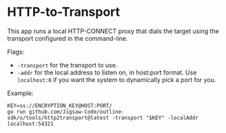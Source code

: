 # HTTP-to-Transport

This app runs a local HTTP-CONNECT proxy that dials the target using the transport configured in the command-line.

Flags:
- `-transport` for the transport to use.
- `-addr` for the local address to listen on, in host:port format. Use `localhost:0` if you want the system to dynamically pick a port for you.

Example:
```
KEY=ss://ENCRYPTION_KEY@HOST:PORT/
go run github.com/Jigsaw-Code/outline-sdk/x/tools/http2transport@latest -transport "$KEY" -localAddr localhost:54321
```
